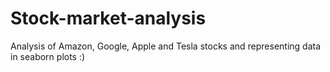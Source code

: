 # Stock-market-analysis
Analysis of Amazon, Google, Apple and Tesla stocks and representing data in seaborn plots :)
